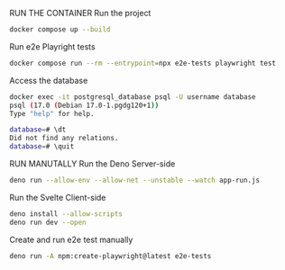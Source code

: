 RUN THE CONTAINER
Run the project
```sh
docker compose up --build
```

Run e2e Playright tests
```sh
docker compose run --rm --entrypoint=npx e2e-tests playwright test
```

Access the database
```sh
docker exec -it postgresql_database psql -U username database
psql (17.0 (Debian 17.0-1.pgdg120+1))
Type "help" for help.

database=# \dt
Did not find any relations.
database=# \quit
```

RUN MANUTALLY
Run the Deno Server-side 
```sh
deno run --allow-env --allow-net --unstable --watch app-run.js
```

Run the Svelte Client-side
```sh
deno install --allow-scripts
deno run dev --open
```

Create and run e2e test manually
```sh
deno run -A npm:create-playwright@latest e2e-tests
```
